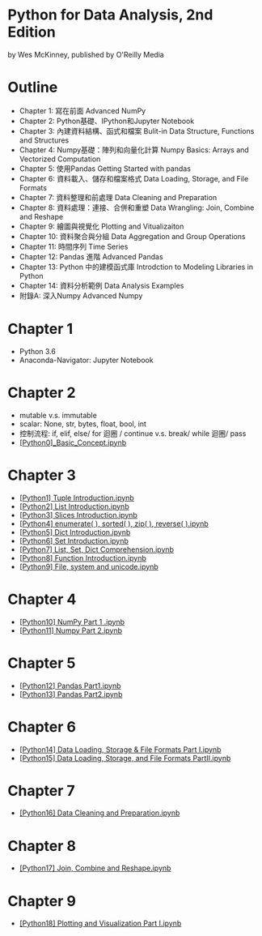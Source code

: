 # Python for Data Analysis, 2nd Edition
by Wes McKinney, published by O'Reilly Media

# Outline
-  Chapter 1: 寫在前面 Advanced NumPy
-  Chapter 2: Python基礎、IPython和Jupyter Notebook
-  Chapter 3: 內建資料結構、函式和檔案 Bulit-in Data Structure, Functions and Structures
-  Chapter 4: Numpy基礎：陣列和向量化計算 Numpy Basics: Arrays and Vectorized Computation
-  Chapter 5: 使用Pandas Getting Started with pandas
-  Chapter 6: 資料載入、儲存和檔案格式 Data Loading, Storage, and File Formats
-  Chapter 7: 資料整理和前處理 Data Cleaning and Preparation 
-  Chapter 8: 資料處理：連接、合併和重塑 Data Wrangling: Join, Combine and Reshape
-  Chapter 9: 繪圖與視覺化 Plotting and Vitualizaiton 
-  Chapter 10: 資料聚合與分組 Data Aggregation and Group Operations 
-  Chapter 11: 時間序列 Time Series
-  Chapter 12: Pandas 進階 Advanced Pandas 
-  Chapter 13: Python 中的建模函式庫 Introdction to Modeling Libraries in Python 
-  Chapter 14: 資料分析範例 Data Analysis Examples 
-  附錄A: 深入Numpy Advanced Numpy

# Chapter 1
- Python 3.6
- Anaconda-Navigator: Jupyter Notebook

# Chapter 2
- mutable v.s. immutable 
- scalar: None, str, bytes, float, bool, int
- 控制流程: if, elif, else/ for 迴圈 / continue v.s. break/ while 迴圈/ pass
- [[Python0]_Basic_Concept.ipynb ](https://github.com/Mercy-Lo/Learning-Python/blob/main/%5BPython0%5D_Basic_Concept.ipynb)

# Chapter 3
- [[Python1] Tuple Introduction.ipynb](https://github.com/Mercy-Lo/Learning-Python/blob/4a7fd7c9c062eef564c1aca692b72c46ac968dff/%5BPython1%5D%20Tuple%20Introduction.ipynb)
- [[Python2] List Introduction.ipynb](https://github.com/Mercy-Lo/Learning-Python/blob/4a7fd7c9c062eef564c1aca692b72c4[6ac968dff/%5BPython2%5D%20List%20Introduction.ipynb)
- [[Python3] Slices Introduction.ipynb](https://github.com/Mercy-Lo/Learning-Python/blob/main/%5BPython3%5D%20Slices%20Introduction.ipynb)
- [[Python4] enumerate( ), sorted( ), zip( ), reverse( ).ipynb](https://github.com/Mercy-Lo/Learning-Python/blob/main/%5BPython4%5D%20enumerate(%20)%2C%20sorted(%20)%2C%20zip(%20)%2C%20reverse(%20).ipynb)
- [[Python5] Dict Introduction.ipynb](https://github.com/Mercy-Lo/Learning-Python/blob/main/%5BPython5%5D%20Dict%20Introduction.ipynb)
- [[Python6] Set Introduction.ipynb](https://github.com/Mercy-Lo/Learning-Python/blob/main/%5BPython6%5D%20Set%20Introduction.ipynb)
- [[Python7] List, Set, Dict Comprehension.ipynb](https://github.com/Mercy-Lo/Learning-Python/blob/main/%5BPython7%5D%20List%2C%20Set%2C%20Dict%20Comprehension.ipynb)
- [[Python8] Function Introduction.ipynb](https://github.com/Mercy-Lo/Learning-Python/blob/main/%5BPython8%5D%20Function%20Introduction.ipynb)
- [[Python9] File, system and unicode.ipynb](https://github.com/Mercy-Lo/Learning-Python/blob/main/%5BPython9%5D%20File%2C%20system%20and%20unicode.ipynb)

# Chapter 4 
- [[Python10] NumPy Part 1 .ipynb](https://github.com/Mercy-Lo/Learning-Python/blob/main/%5BPython10%5D%20NumPy%20Part%201%20.ipynb)
- [[Python11] Numpy Part 2.ipynb](https://github.com/Mercy-Lo/Learning-Python/blob/main/%5BPython11%5D%20Numpy%20Part%202.ipynb)

# Chapter 5
- [[Python12] Pandas Part1.ipynb](https://github.com/Mercy-Lo/Learning-Python/blob/main/%5BPython12%5D%20Pandas%20Part1.ipynb)
- [[Python13] Pandas Part2.ipynb](https://github.com/Mercy-Lo/Learning-Python/blob/main/%5BPython13%5D%20Pandas%20Part2.ipynb)

# Chapter 6
- [[Python14] Data Loading, Storage & File Formats Part I.ipynb](https://github.com/Mercy-Lo/Learning-Python/blob/main/%5BPython14%5D%20Data%20Loading%2C%20Storage%20%26%20File%20Formats%20Part%20I.ipynb)
- [[Python15] Data Loading, Storage, and File Formats PartII.ipynb](https://github.com/Mercy-Lo/Learning-Python/blob/main/%5BPython15%5D%20Data%20Loading%2C%20Storage%2C%20and%20File%20Formats%20PartII.ipynb)

# Chapter 7
- [[Python16] Data Cleaning and Preparation.ipynb](https://github.com/Mercy-Lo/Learning-Python/blob/main/%5BPython16%5D%20Data%20Cleaning%20and%20Preparation.ipynb)

# Chapter 8
- [[Python17] Join, Combine and Reshape.ipynb](https://github.com/Mercy-Lo/Learning-Python/blob/main/%5BPython17%5D%20Join%2C%20Combine%20and%20Reshape.ipynb)

# Chapter 9
- [[Python18] Plotting and Visualization Part I.ipynb](https://github.com/Mercy-Lo/Learning-Python/blob/main/%5BPython18%5D%20Plotting%20and%20Visualization%20Part%20I.ipynb)

<!---
Mercy-Lo/Mercy-Lo is a ✨ special ✨ repository because its `README.md` (this file) appears on your GitHub profile.
You can click the Preview link to take a look at your changes.
--->
